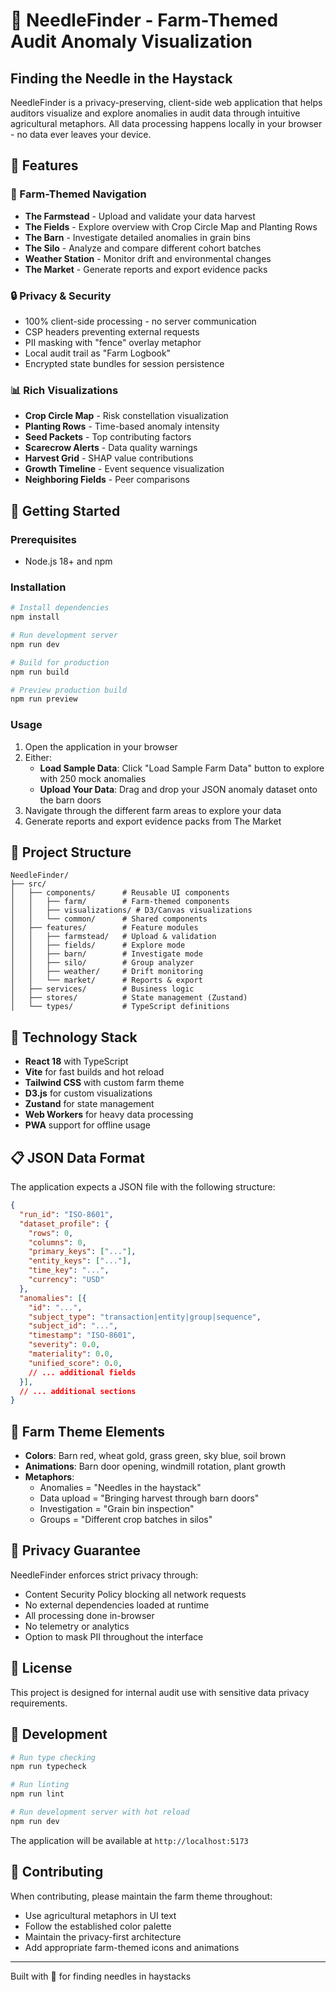 # 🌾 NeedleFinder - Farm-Themed Audit Anomaly Visualization

## Finding the Needle in the Haystack

NeedleFinder is a privacy-preserving, client-side web application that helps auditors visualize and explore anomalies in audit data through intuitive agricultural metaphors. All data processing happens locally in your browser - no data ever leaves your device.

## 🎯 Features

### 🚜 Farm-Themed Navigation
- **The Farmstead** - Upload and validate your data harvest
- **The Fields** - Explore overview with Crop Circle Map and Planting Rows
- **The Barn** - Investigate detailed anomalies in grain bins
- **The Silo** - Analyze and compare different cohort batches
- **Weather Station** - Monitor drift and environmental changes
- **The Market** - Generate reports and export evidence packs

### 🔒 Privacy & Security
- 100% client-side processing - no server communication
- CSP headers preventing external requests
- PII masking with "fence" overlay metaphor
- Local audit trail as "Farm Logbook"
- Encrypted state bundles for session persistence

### 📊 Rich Visualizations
- **Crop Circle Map** - Risk constellation visualization
- **Planting Rows** - Time-based anomaly intensity
- **Seed Packets** - Top contributing factors
- **Scarecrow Alerts** - Data quality warnings
- **Harvest Grid** - SHAP value contributions
- **Growth Timeline** - Event sequence visualization
- **Neighboring Fields** - Peer comparisons

## 🚀 Getting Started

### Prerequisites
- Node.js 18+ and npm

### Installation
```bash
# Install dependencies
npm install

# Run development server
npm run dev

# Build for production
npm run build

# Preview production build
npm run preview
```

### Usage
1. Open the application in your browser
2. Either:
   - **Load Sample Data**: Click "Load Sample Farm Data" button to explore with 250 mock anomalies
   - **Upload Your Data**: Drag and drop your JSON anomaly dataset onto the barn doors
3. Navigate through the different farm areas to explore your data
4. Generate reports and export evidence packs from The Market

## 📁 Project Structure

```
NeedleFinder/
├── src/
│   ├── components/      # Reusable UI components
│   │   ├── farm/        # Farm-themed components
│   │   ├── visualizations/ # D3/Canvas visualizations
│   │   └── common/      # Shared components
│   ├── features/        # Feature modules
│   │   ├── farmstead/   # Upload & validation
│   │   ├── fields/      # Explore mode
│   │   ├── barn/        # Investigate mode
│   │   ├── silo/        # Group analyzer
│   │   ├── weather/     # Drift monitoring
│   │   └── market/      # Reports & export
│   ├── services/        # Business logic
│   ├── stores/          # State management (Zustand)
│   └── types/           # TypeScript definitions
```

## 🎨 Technology Stack

- **React 18** with TypeScript
- **Vite** for fast builds and hot reload
- **Tailwind CSS** with custom farm theme
- **D3.js** for custom visualizations
- **Zustand** for state management
- **Web Workers** for heavy data processing
- **PWA** support for offline usage

## 📋 JSON Data Format

The application expects a JSON file with the following structure:

```json
{
  "run_id": "ISO-8601",
  "dataset_profile": {
    "rows": 0,
    "columns": 0,
    "primary_keys": ["..."],
    "entity_keys": ["..."],
    "time_key": "...",
    "currency": "USD"
  },
  "anomalies": [{
    "id": "...",
    "subject_type": "transaction|entity|group|sequence",
    "subject_id": "...",
    "timestamp": "ISO-8601",
    "severity": 0.0,
    "materiality": 0.0,
    "unified_score": 0.0,
    // ... additional fields
  }],
  // ... additional sections
}
```

## 🌻 Farm Theme Elements

- **Colors**: Barn red, wheat gold, grass green, sky blue, soil brown
- **Animations**: Barn door opening, windmill rotation, plant growth
- **Metaphors**: 
  - Anomalies = "Needles in the haystack"
  - Data upload = "Bringing harvest through barn doors"
  - Investigation = "Grain bin inspection"
  - Groups = "Different crop batches in silos"

## 🔐 Privacy Guarantee

NeedleFinder enforces strict privacy through:
- Content Security Policy blocking all network requests
- No external dependencies loaded at runtime
- All processing done in-browser
- No telemetry or analytics
- Option to mask PII throughout the interface

## 📝 License

This project is designed for internal audit use with sensitive data privacy requirements.

## 🚜 Development

```bash
# Run type checking
npm run typecheck

# Run linting
npm run lint

# Run development server with hot reload
npm run dev
```

The application will be available at `http://localhost:5173`

## 🌾 Contributing

When contributing, please maintain the farm theme throughout:
- Use agricultural metaphors in UI text
- Follow the established color palette
- Maintain the privacy-first architecture
- Add appropriate farm-themed icons and animations

---

Built with 🌾 for finding needles in haystacks